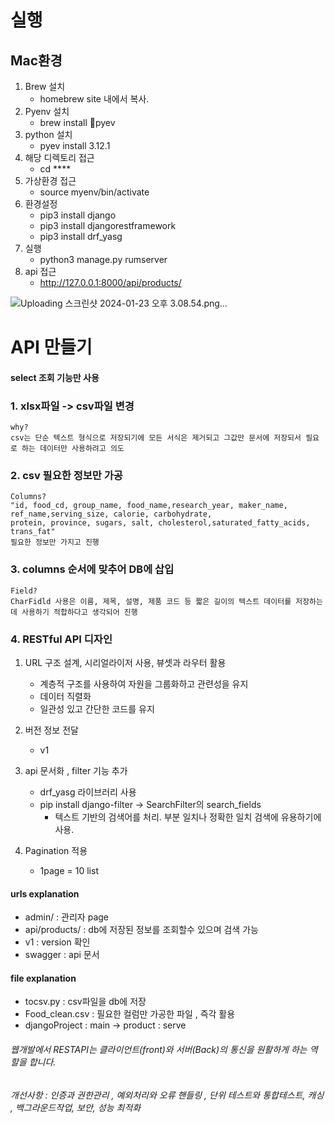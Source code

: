 # 실행 
## Mac환경 
1. Brew 설치
   - homebrew site 내에서 복사.
3. Pyenv 설치
   - brew install pyev
4. python 설치
   - pyev install 3.12.1
5. 해당 디렉토리 접근
   - cd ****
6. 가상환경 접근
   - source myenv/bin/activate
7. 환경설정
   - pip3 install django
   - pip3 install djangorestframework
   - pip3 install drf_yasg
8. 실행
   - python3 manage.py rumserver
9. api 접근
   - http://127.0.0.1:8000/api/products/

![Uploading 스크린샷 2024-01-23 오후 3.08.54.png…]()



# API 만들기 
#### select 조회 기능만 사용

### 1. xlsx파일 -> csv파일 변경 
    why?
    csv는 단순 텍스트 형식으로 저장되기에 모든 서식은 제거되고 그값만 문서에 저장되서 필요로 하는 데이터만 사용하려고 의도
    
### 2. csv 필요한 정보만 가공 
    Columns?
    "id, food_cd, group_name, food_name,research_year, maker_name, ref_name,serving_size, calorie, carbohydrate,
    protein, province, sugars, salt, cholesterol,saturated_fatty_acids, trans_fat"
    필요한 정보만 가지고 진행

### 3. columns 순서에 맞추어 DB에 삽입
    Field?
    CharFidld 사용은 이름, 제목, 설명, 제품 코드 등 짧은 길이의 텍스트 데이터를 저장하는데 사용하기 적합하다고 생각되어 진행

### 4. RESTful API 디자인 

1. URL 구조 설계, 시리얼라이저 사용, 뷰셋과 라우터 활용
    - 계층적 구조를 사용하여 자원을 그룹화하고 관련성을 유지
    - 데이터 직렬화
    - 일관성 있고 간단한 코드를 유지

2. 버전 정보 전달 
    - v1

3. api 문서화 , filter 기능 추가 
    - drf_yasg 라이브러리 사용 
    - pip install django-filter -> SearchFilter의 search_fields
        -  텍스트 기반의 검색어를 처리. 부분 일치나 정확한 일치 검색에 유용하기에 사용.

4. Pagination 적용
    - 1page = 10 list 

#### urls explanation
- admin/ : 관리자 page
- api/products/ : db에 저장된 정보를 조회할수 있으며 검색 가능
- v1 : version 확인 
- swagger : api 문서 

#### file explanation
- tocsv.py : csv파일을 db에 저장
- Food_clean.csv : 필요한 컬럼만 가공한 파일 , 즉각 활용
- djangoProject : main -> product : serve
###### 웹개발에서 RESTAPI는 클라이언트(front)와 서버(Back)의 통신을 원활하게 하는 역할을 합니다. 
###### 개선사항 :  인증과 권한관리 , 예외처리와 오류 핸들링 , 단위 테스트와 통합테스트, 캐싱 , 백그라운드작업, 보안, 성능 최적화
